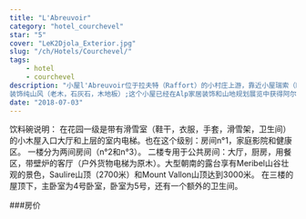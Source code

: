 ```yaml
---
title: "L'Abreuvoir"
category: "hotel_courchevel"
star: "5"
cover: "LeK2Djola_Exterior.jpg"
slug: "/ch/Hotels/Courchevel/"
tags:
    - hotel
    - courchevel
description: "小屋l'Abreuvoir位于拉夫特（Raffort）的小村庄上游，靠近小屋瑞索（Reisseau）和厄内斯（Ecume des Neiges）。
装饰纯山风（老木，石灰石，木地板）;这个小屋已经在Alp家居装饰和山地规划展览中获得阿尔卑斯山最美丽的装修奖。"
date: "2018-07-03"
---  
```


 
 饮料碗说明：
在花园一级是带有滑雪室（鞋干，衣服，手套，滑雪架，卫生间）的小木屋入口大厅和上层的室内电梯。也在这个级别：房间n°1，家庭影院和健康区。
一楼分为两间房间（n°2和n°3）。
二楼专用于公共房间：大厅，厨房，用餐区，带壁炉的客厅（户外货物电梯为原木）。大型朝南的露台享有Meribel山谷壮观的景色，Saulire山顶（2700米）和Mount Vallon山顶达到3000米。
在三楼的屋顶下，主卧室为4号卧室，卧室为5号，还有一个额外的卫生间。

###房价